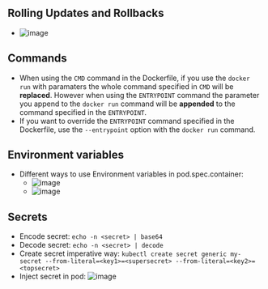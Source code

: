 ## Rolling Updates and Rollbacks

- ![image](https://user-images.githubusercontent.com/64038272/226172819-cb4bde84-008d-4cbd-af3e-9f959e706850.png)

## Commands

- When using the `CMD` command in the Dockerfile, if you use the `docker run` with paramaters the whole command specified in `CMD` will be **replaced**. However when using the `ENTRYPOINT` command the parameter you append to the `docker run` command will be **appended** to the command specified in the `ENTRYPOINT`.
- If you want to override the `ENTRYPOINT` command specified in the Dockerfile, use the `--entrypoint` option with the `docker run` command.

## Environment variables

- Different ways to use Environment variables in pod.spec.container:
  - ![image](https://user-images.githubusercontent.com/64038272/226418138-0e135033-f746-4acb-9b07-eac39d0acb5f.png)
  - ![image](https://user-images.githubusercontent.com/64038272/226418440-f4619848-4f38-47e0-a646-56fcbbe94824.png)

## Secrets

- Encode secret: `echo -n <secret> | base64`
- Decode secret: `echo -n <secret> | decode`
- Create secret imperative way: `kubectl create secret generic my-secret --from-literal=<key1>=<supersecret> --from-literal=<key2>=<topsecret>`
- Inject secret in pod: ![image](https://user-images.githubusercontent.com/64038272/226535696-280e8213-14df-4dc5-bfd0-4d75ace7588b.png)

